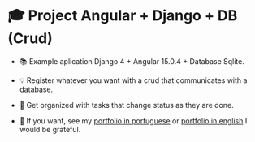 # 🎓 Project Angular + Django + DB (Crud)
 - 📚 Example aplication Django 4 + Angular 15.0.4 + Database Sqlite.

 - 💡 Register whatever you want with a crud that communicates with a database.
 
 - :dart: Get organized with tasks that change status as they are done.

 - 🤖 If you want, see my [portfolio in portuguese](https://joao-eduardo-portfolio.vercel.app) or [portfolio in english](https://portfolio-en-six.vercel.app/) I would be grateful.
